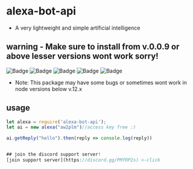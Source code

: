 # alexa-bot-api

* A very lightweight and simple artificial intelligence

## warning - Make sure to install from v.0.0.9 or above lesser versions wont work sorry!


![Badge](https://img.shields.io/static/v1?label=version&message=v0.1.3&color=green)
![Badge](https://img.shields.io/static/v1?label=package-name&message=alexa-bot-api&color=violet)
![Badge](https://img.shields.io/static/v1?label=difficulty-of-usage&message=very-easy&color=yellow)
![Badge](https://img.shields.io/static/v1?label=developed-by-&message=NithishPravin&color=blue)
![Badge](https://img.shields.io/static/v1?label=node&message=>=0.12&color=purple)

* Note: This package may have some bugs or sometimes wont work in node versions below v.12.x

## usage

```js
let alexa = require('alexa-bot-api');
let ai = new alexa("aw2plm")//access key free :)

ai.getReply("hello").then(reply => console.log(reply))


## join the discord support server!
[join support server](https://discord.gg/PMfRP2s) <-click

